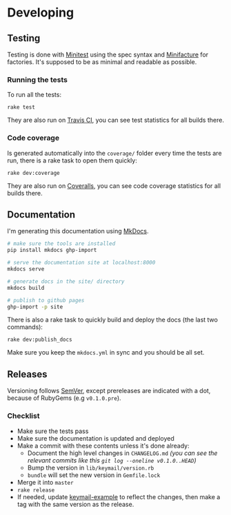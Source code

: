 # Developing

## Testing

Testing is done with [Minitest](https://github.com/seattlerb/minitest/) using
the spec syntax and [Minifacture](https://github.com/stephencelis/minifacture)
for factories. It's supposed to be as minimal and readable as possible.

### Running the tests

To run all the tests:

    rake test

They are also run on [Travis CI](https://travis-ci.org/alcesleo/keymail/builds), you can see test statistics for all builds there.

### Code coverage

Is generated automatically into the `coverage/` folder every time the tests are run, there is a rake task to open them quickly:

    rake dev:coverage

They are also run on [Coveralls](https://coveralls.io/r/alcesleo/keymail?branch=master), you can see code coverage statistics for all builds there.

## Documentation

I'm generating this documentation using [MkDocs](https://github.com/tomchristie/mkdocs).

```bash
# make sure the tools are installed
pip install mkdocs ghp-import

# serve the documentation site at localhost:8000
mkdocs serve

# generate docs in the site/ directory
mkdocs build

# publish to github pages
ghp-import -p site
```

There is also a rake task to quickly build and deploy the docs (the last two commands):

    rake dev:publish_docs

Make sure you keep the `mkdocs.yml` in sync and you should be all set.

## Releases

Versioning follows [SemVer](http://semver.org/), except prereleases are
indicated with a dot, because of RubyGems (e.g `v0.1.0.pre`).

### Checklist

- Make sure the tests pass
- Make sure the documentation is updated and deployed
- Make a commit with these contents unless it's done already:
    - Document the high level changes in `CHANGELOG.md` _(you can see the relevant commits like this `git log --oneline v0.1.0..HEAD`)_
    - Bump the version in `lib/keymail/version.rb`
    - `bundle` will set the new version in `Gemfile.lock`
- Merge it into `master`
- `rake release`
- If needed, update [keymail-example](https://github.com/alcesleo/keymail-example) to reflect the changes, then make a tag with the same version as the release.
